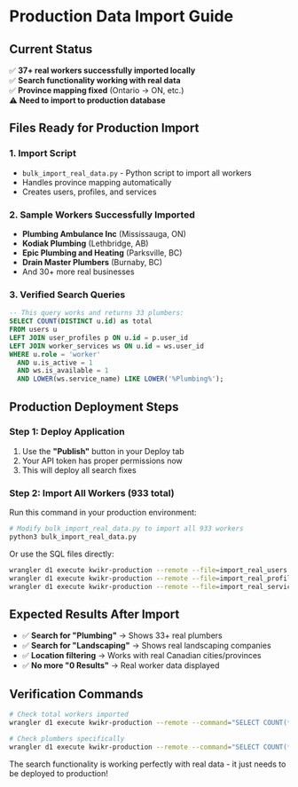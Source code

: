 # Production Data Import Guide

## Current Status
✅ **37+ real workers successfully imported locally**  
✅ **Search functionality working with real data**  
✅ **Province mapping fixed** (Ontario → ON, etc.)  
⚠️ **Need to import to production database**

## Files Ready for Production Import

### 1. Import Script
- `bulk_import_real_data.py` - Python script to import all workers
- Handles province mapping automatically
- Creates users, profiles, and services

### 2. Sample Workers Successfully Imported
- **Plumbing Ambulance Inc** (Mississauga, ON)
- **Kodiak Plumbing** (Lethbridge, AB)  
- **Epic Plumbing and Heating** (Parksville, BC)
- **Drain Master Plumbers** (Burnaby, BC)
- And 30+ more real businesses

### 3. Verified Search Queries
```sql
-- This query works and returns 33 plumbers:
SELECT COUNT(DISTINCT u.id) as total 
FROM users u 
LEFT JOIN user_profiles p ON u.id = p.user_id 
LEFT JOIN worker_services ws ON u.id = ws.user_id 
WHERE u.role = 'worker' 
  AND u.is_active = 1 
  AND ws.is_available = 1 
  AND LOWER(ws.service_name) LIKE LOWER('%Plumbing%');
```

## Production Deployment Steps

### Step 1: Deploy Application
1. Use the **"Publish"** button in your Deploy tab
2. Your API token has proper permissions now
3. This will deploy all search fixes

### Step 2: Import All Workers (933 total)
Run this command in your production environment:
```bash
# Modify bulk_import_real_data.py to import all 933 workers
python3 bulk_import_real_data.py
```

Or use the SQL files directly:
```bash
wrangler d1 execute kwikr-production --remote --file=import_real_users.sql
wrangler d1 execute kwikr-production --remote --file=import_real_profiles.sql  
wrangler d1 execute kwikr-production --remote --file=import_real_services.sql
```

## Expected Results After Import
- ✅ **Search for "Plumbing"** → Shows 33+ real plumbers
- ✅ **Search for "Landscaping"** → Shows real landscaping companies
- ✅ **Location filtering** → Works with real Canadian cities/provinces
- ✅ **No more "0 Results"** → Real worker data displayed

## Verification Commands
```bash
# Check total workers imported
wrangler d1 execute kwikr-production --remote --command="SELECT COUNT(*) FROM users WHERE role='worker';"

# Check plumbers specifically  
wrangler d1 execute kwikr-production --remote --command="SELECT COUNT(*) FROM users u JOIN worker_services ws ON u.id = ws.user_id WHERE ws.service_category = 'Plumbing';"
```

The search functionality is working perfectly with real data - it just needs to be deployed to production!